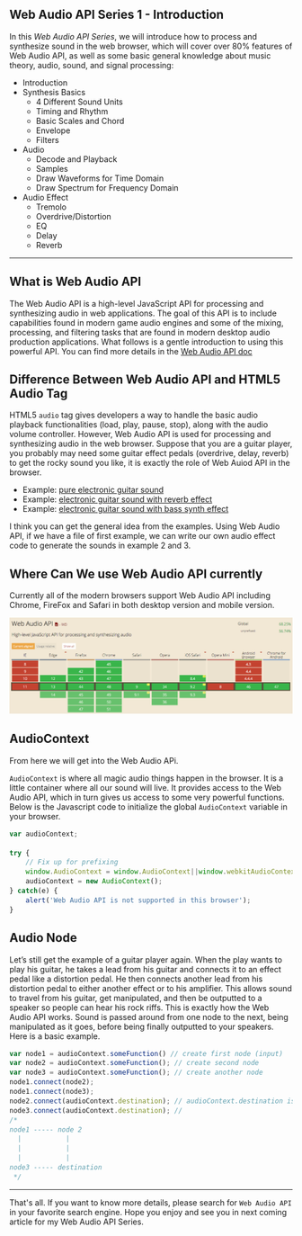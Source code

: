 ## Web Audio API Series 1 - Introduction

In this *Web Audio API Series*, we will introduce how to process and synthesize sound in the web browser, which will cover over 80% features of Web Audio API, as well as some basic general knowledge about music theory, audio, sound, and signal processing:

- Introduction
- Synthesis Basics
    - 4 Different Sound Units
    - Timing and Rhythm
    - Basic Scales and Chord
    - Envelope
    - Filters
- Audio 
    - Decode and Playback
    - Samples
    - Draw Waveforms for Time Domain
    - Draw Spectrum for Frequency Domain
- Audio Effect
    - Tremolo
    - Overdrive/Distortion
    - EQ
    - Delay
    - Reverb

---

## What is Web Audio API

The Web Audio API is a high-level JavaScript API for processing and synthesizing audio in web applications. The goal of this API is to include capabilities found in modern game audio engines and some of the mixing, processing, and filtering tasks that are found in modern desktop audio production applications. What follows is a gentle introduction to using this powerful API. You can find more details in the [Web Audio API doc](http://webaudio.github.io/web-audio-api/)

## Difference Between Web Audio API and HTML5 Audio Tag

HTML5 `audio` tag gives developers a way to handle the basic audio playback functionalities (load, play, pause, stop), along with the audio volume controller. However, Web Audio API is used for processing and synthesizing audio in the web browser. Suppose that you are a guitar player, you probably may need some guitar effect pedals (overdrive, delay, reverb) to get the rocky sound you like, it is exactly the role of Web Auiod API in the browser.

- Example: [pure electronic guitar sound](https://soundcloud.com/haochuan/guitar1?in=haochuan/sets/test-1/s-pqdGV)
- Example: [electronic guitar sound with reverb effect](https://soundcloud.com/haochuan/reverb?in=haochuan/sets/test-1/s-pqdGV)
- Example: [electronic guitar sound with bass synth effect](https://soundcloud.com/haochuan/bass-synth?in=haochuan/sets/test-1/s-pqdGV)

I think you can get the general idea from the examples. Using Web Audio API, if we have a file of first example, we can write our own audio effect code to generate the sounds in example 2 and 3.


## Where Can We use Web Audio API currently

Currently all of the modern browsers support Web Audio API including Chrome, FireFox and Safari in both desktop version and mobile version. 

![Web Audio API support](images/web-audio-api-support.png)

## AudioContext

From here we will get into the Web Audio APi.

`AudioContext` is where all magic audio things happen in the browser. It is a little container where all our sound will live. It provides access to the Web Audio API, which in turn gives us access to some very powerful functions. Below is the Javascript code to initialize the global `AudioContext` variable in your browser.

```js
var audioContext;

try {
    // Fix up for prefixing
    window.AudioContext = window.AudioContext||window.webkitAudioContext;
    audioContext = new AudioContext();
} catch(e) {
    alert('Web Audio API is not supported in this browser');
}
```

## Audio Node

Let’s still get the example of a guitar player again. When the play wants to play his guitar, he takes a lead from his guitar and connects it to an effect pedal like a distortion pedal. He then connects another lead from his distortion pedal to either another effect or to his amplifier. This allows sound to travel from his guitar, get manipulated, and then be outputted to a speaker so people can hear his rock riffs. This is exactly how the Web Audio API works. Sound is passed around from one node to the next, being manipulated as it goes, before being finally outputted to your speakers. Here is a basic example.

```js
var node1 = audioContext.someFunction() // create first node (input)
var node2 = audioContext.someFunction(); // create second node
var node3 = audioContext.someFunction(); // create another node
node1.connect(node2);
node1.connect(node3);
node2.connect(audioContext.destination); // audioContext.destination is the system output
node3.connect(audioContext.destination); //
/*
node1 ----- node 2
  |           |
  |           |
  |           |          
node3 ----- destination
 */
```

---

That's all. If you want to know more details, please search for `Web Audio API` in your favorite search engine. Hope you enjoy and see you in next coming article for my Web Audio API Series.


